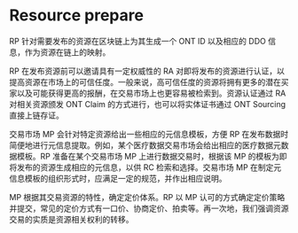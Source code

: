 # Resource prepare

RP 针对需要发布的资源在区块链上为其生成一个 ONT ID 以及相应的 DDO 信息，作为资源在链上的映射。

RP 在发布资源前可以邀请具有一定权威性的 RA 对即将发布的资源进行认证，以提高资源在市场上的可信任度。一般来说，高可信任度的资源将拥有更多的潜在买家以及可能获得更高的报酬，在交易市场上也更容易被检索到。资源认证通过 RA 对相关资源颁发 ONT Claim 的方式进行，也可以将实体证书通过 ONT Sourcing 直接上链存证。

交易市场 MP 会针对特定资源给出一些相应的元信息模板，方便 RP 在发布数据时简便地进行元信息提取。例如，某个医疗数据交易市场会给出相应的医疗数据元数据模板。RP 准备在某个交易市场 MP 上进行数据交易时，根据该 MP 的模板为即将发布的资源生成相应的元信息，以供 RC 检索和选择。交易市场 MP 在制定元信息模板的组织形式时，应满足一定的规范，并作出相应说明。

MP 根据其交易资源的特性，确定定价体系。RP 以 MP 认可的方式确定定价策略并提交，常见的定价方式有一口价、协商定价、拍卖等。再一次地，我们强调资源交易的实质是资源相关权利的转移。